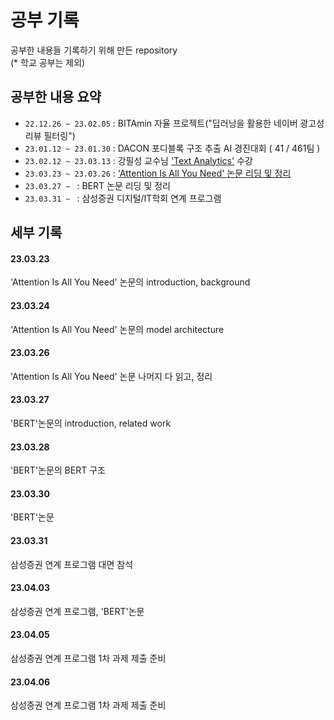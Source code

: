 # 공부 기록 
공부한 내용들 기록하기 위해 만든 repository <br>
(\* 학교 공부는 제외) 
<br>


## 공부한 내용 요약 
- `22.12.26 ~ 23.02.05` : BITAmin 자율 프로젝트("딥러닝을 활용한 네이버 광고성 리뷰 필터링")
- `23.01.12 ~ 23.01.30` : DACON 포디블록 구조 추출 AI 경진대회 ( 41 / 461팀 )
- `23.02.12 ~ 23.03.13` : 강필성 교수님 ['Text Analytics'](https://www.youtube.com/watch?v=UInnl60pzkA&list=PLetSlH8YjIfVzHuSXtG4jAC2zbEAErXWm) 수강
- `23.03.23 ~ 23.03.26` : ['Attention Is All You Need' 논문 리딩 및 정리](https://github.com/jswooo/What_I_learned/blob/main/Paper_reviews/Attention_Is_All_You_Need/Attention_Is_All_You_Need.md) 
- `23.03.27 ~ ` : BERT 논문 리딩 및 정리 
- `23.03.31 ~ ` : 삼성증권 디지털/IT학회 연계 프로그램  

## 세부 기록

#### 23.03.23
'Attention Is All You Need' 논문의 introduction, background 

#### 23.03.24
'Attention Is All You Need' 논문의 model architecture

#### 23.03.26 
'Attention Is All You Need' 논문 나머지 다 읽고, 정리

#### 23.03.27
'BERT'논문의 introduction, related work 

#### 23.03.28
'BERT'논문의 BERT 구조 

#### 23.03.30
'BERT'논문 

#### 23.03.31 
삼성증권 연계 프로그램 대면 참석 

#### 23.04.03
삼성증권 연계 프로그램, 'BERT'논문

#### 23.04.05
삼성증권 연계 프로그램 1차 과제 제출 준비

#### 23.04.06
삼성증권 연계 프로그램 1차 과제 제출 준비
